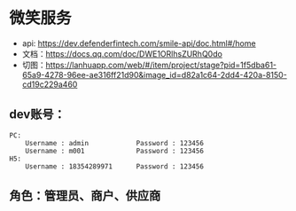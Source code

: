 # 微笑服务

- api: https://dev.defenderfintech.com/smile-api/doc.html#/home
- 文档：https://docs.qq.com/doc/DWE1ORlhsZURhQ0do
- 切图：https://lanhuapp.com/web/#/item/project/stage?pid=1f5dba61-65a9-4278-96ee-ae316ff21d90&image_id=d82a1c64-2dd4-420a-8150-cd19c229a460

## dev账号：
    PC:
        Username : admin            Password : 123456
        Username : m001             Password : 123456
    H5:
        Username : 18354289971      Password : 123456

## 角色：管理员、商户、供应商